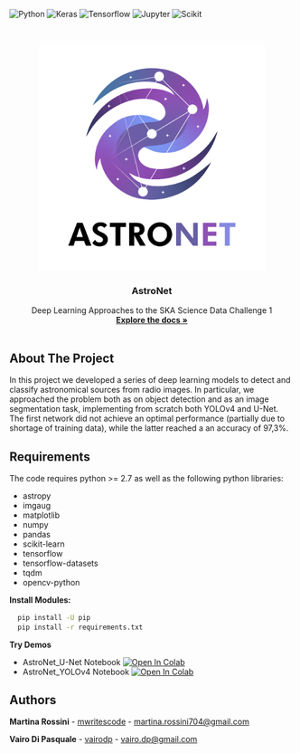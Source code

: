 ![Python](https://img.shields.io/badge/Python-3776AB?style=for-the-badge&logo=python&logoColor=white)
![Keras](https://img.shields.io/badge/Keras-D00000?style=for-the-badge&logo=Keras&logoColor=white)
![Tensorflow](https://img.shields.io/badge/TensorFlow-FF6F00?style=for-the-badge&logo=TensorFlow&logoColor=white)
![Jupyter](https://img.shields.io/badge/Jupyter-F37626.svg?&style=for-the-badge&logo=Jupyter&logoColor=white)
![Scikit](https://img.shields.io/badge/scikit_learn-F7931E?style=for-the-badge&logo=scikit-learn&logoColor=white)




<!-- PROJECT LOGO -->
<br />
<p align="center">
    <img src="logo.png" alt="Logo" width="400" height="400">
  </a>

  <h3 align="center">AstroNet</h3>

  <p align="center">
    Deep Learning Approaches to the SKA Science Data Challenge 1
    <br />
    <a href="https://github.com/vairodp/AstroNet/tree/main/docs"><strong>Explore the docs »</strong></a>
    <br />
    <br />
  </p>
</p>


<!-- ABOUT THE PROJECT -->
## About The Project

In this project we developed a series of deep learning models to detect and classify astronomical sources from radio images. In particular, we approached the problem both as on object detection and as an image segmentation task, implementing from scratch both YOLOv4 and U-Net. The first network did not achieve an optimal performance (partially due to shortage of training data), while the latter reached a an accuracy of 97,3%.

## Requirements

The code requires python >= 2.7 as well as the following python libraries:

* astropy
* imgaug
* matplotlib
* numpy
* pandas
* scikit-learn
* tensorflow
* tensorflow-datasets
* tqdm
* opencv-python

**Install Modules:** 

```sh
  pip install -U pip
  pip install -r requirements.txt
  ```

**Try Demos** 
* AstroNet_U-Net Notebook [![Open In Colab](https://colab.research.google.com/assets/colab-badge.svg)](https://github.com/vairodp/AstroNet/blob/main/AstroNet_UNet.ipynb)
* AstroNet_YOLOv4 Notebook [![Open In Colab](https://colab.research.google.com/assets/colab-badge.svg)](https://github.com/vairodp/AstroNet/blob/main/AstroNet_YOLOv4.ipynb)


## Authors

**Martina Rossini** - [mwritescode](https://github.com/mwritescode) - martina.rossini704@gmail.com

**Vairo Di Pasquale** - [vairodp](https://github.com/vairodp) - vairo.dp@gmail.com
